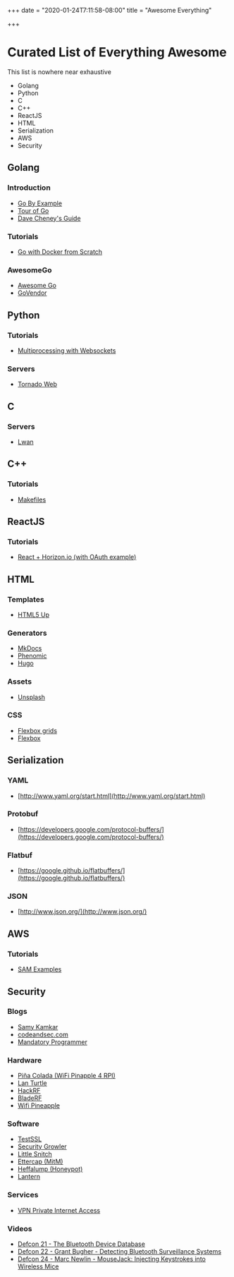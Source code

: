 +++
date = "2020-01-24T7:11:58-08:00"
title = "Awesome Everything"

+++

# Curated List of Everything Awesome

This list is nowhere near exhaustive

- Golang
- Python
- C
- C++
- ReactJS
- HTML
- Serialization
- AWS
- Security

## Golang

### Introduction

- [Go By Example](https://gobyexample.com/)
- [Tour of Go](https://tour.golang.org/)
- [Dave Cheney's Guide](https://dave.cheney.net/resources-for-new-go-programmers)

### Tutorials

- [Go with Docker from Scratch](https://blog.codeship.com/building-minimal-docker-containers-for-go-applications/)

### AwesomeGo

- [Awesome Go](http://awesome-go.com/)
- [GoVendor](https://github.com/kardianos/govendor)

## Python

### Tutorials

- [Multiprocessing with Websockets](http://fabacademy.org/archives/2015/doc/WebSocketConsole.html)

### Servers

- [Tornado Web](http://www.tornadoweb.org/en/stable/)

## C

### Servers

- [Lwan](https://github.com/lpereira/lwan)

## C++

### Tutorials

- [Makefiles](http://mrbook.org/blog/tutorials/make/)

## ReactJS

### Tutorials

- [React + Horizon.io (with OAuth example)](http://tutorials.pluralsight.com/interesting-apis/building-a-real-time-application-with-react-react-router-horizon-io-and-oauth)

## HTML

### Templates

- [HTML5 Up](https://html5up.net/)

### Generators

- [MkDocs](http://www.mkdocs.org/)
- [Phenomic](https://phenomic.io/)
- [Hugo](https://gohugo.io/)

### Assets

- [Unsplash](https://unsplash.com/)

### CSS

- [Flexbox grids](http://flexboxgrid.com/)
- [Flexbox](https://css-tricks.com/snippets/css/a-guide-to-flexbox/)

## Serialization

### YAML

- [http://www.yaml.org/start.html](http://www.yaml.org/start.html)

### Protobuf

- [https://developers.google.com/protocol-buffers/](https://developers.google.com/protocol-buffers/)

### Flatbuf

- [https://google.github.io/flatbuffers/](https://google.github.io/flatbuffers/)

### JSON

- [http://www.json.org/](http://www.json.org/)


## AWS

### Tutorials

- [SAM Examples](https://github.com/awslabs/serverless-application-model/tree/master/examples)

## Security

### Blogs

- [Samy Kamkar](https://samy.pl/)
- [codeandsec.com](https://www.codeandsec.com/)
- [Mandatory Programmer](https://thehackerblog.com/)

### Hardware

- [Piña Colada (WiFi Pinapple 4 RPI)](https://github.com/ecthros/pina-colada)
- [Lan Turtle](https://lanturtle.com/)
- [HackRF](https://greatscottgadgets.com/hackrf/)
- [BladeRF](https://www.nuand.com/)
- [Wifi Pineapple](https://www.wifipineapple.com/)

### Software

- [TestSSL](https://testssl.sh/)
- [Security Growler](https://github.com/pirate/security-growler)
- [Little Snitch](https://www.obdev.at/products/littlesnitch/index.html)
- [Ettercap (MitM)](https://ettercap.github.io/ettercap/)
- [Heffalump (Honeypot)](https://github.com/carlmjohnson/heffalump)
- [Lantern](https://getlantern.org/)

### Services

- [VPN Private Internet Access](https://www.privateinternetaccess.com)

### Videos

- [Defcon 21 - The Bluetooth Device Database](https://www.youtube.com/watch?v=RsksLgmwNzA)
- [Defcon 22 - Grant Bugher - Detecting Bluetooth Surveillance Systems](https://www.youtube.com/watch?v=85uwy0ACJJw)
- [Defcon 24 - Marc Newlin - MouseJack: Injecting Keystrokes into Wireless Mice](https://www.youtube.com/watch?v=00A36VABIA4)

